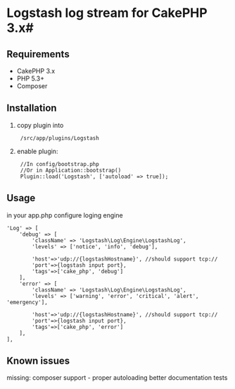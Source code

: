 # Logstash log stream for CakePHP 3.x#


## Requirements ##

* CakePHP 3.x
* PHP 5.3+
* Composer

## Installation ##

1. copy plugin into

        /src/app/plugins/Logstash

2. enable plugin:

        //In config/bootstrap.php
        //Or in Application::bootstrap()
        Plugin::load('Logstash', ['autoload' => true]);


## Usage ##

in your app.php configure loging engine

    'Log' => [
        'debug' => [
            'className' => 'Logstash\Log\Engine\LogstashLog',
            'levels' => ['notice', 'info', 'debug'],

            'host'=>'udp://{logstashHostname}', //should support tcp://
            'port'=>{logstash input port},
            'tags'=>['cake_php', 'debug']
        ],
        'error' => [
            'className' => 'Logstash\Log\Engine\LogstashLog',
            'levels' => ['warning', 'error', 'critical', 'alert', 'emergency'],

            'host'=>'udp://{logstashHostname}', //should support tcp://
            'port'=>{logstash input port},
            'tags'=>['cake_php', 'error']
        ],
    ],


## Known issues ##
missing:
    composer support - proper autoloading
    better documentation
    tests
